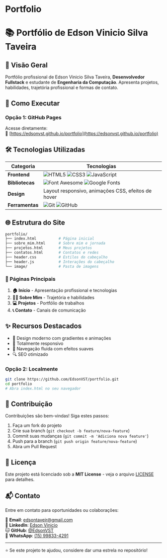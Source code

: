 # Portfolio
# 📚 Portfólio de Edson Vinicio Silva Taveira

## 🚀 Visão Geral
Portfólio profissional de Edson Vinicio Silva Taveira, **Desenvolvedor Fullstack** e estudante de **Engenharia da Computação**. Apresenta projetos, habilidades, trajetória profissional e formas de contato.

## 🚀 Como Executar
### Opção 1: GitHub Pages
Acesse diretamente:  
🔗 [https://edsonvst.github.io/portfolio](https://edsonvst.github.io/portfolio)


## 🛠️ Tecnologias Utilizadas
| Categoria       | Tecnologias                                                                 |
|-----------------|----------------------------------------------------------------------------|
| **Frontend**    | ![HTML5](https://img.shields.io/badge/-HTML5-E34F26?logo=html5&logoColor=white) ![CSS3](https://img.shields.io/badge/-CSS3-1572B6?logo=css3&logoColor=white) ![JavaScript](https://img.shields.io/badge/-JavaScript-F7DF1E?logo=javascript&logoColor=black) |
| **Bibliotecas** | ![Font Awesome](https://img.shields.io/badge/-Font_Awesome-528DD7?logo=font-awesome&logoColor=white) ![Google Fonts](https://img.shields.io/badge/-Google_Fonts-4285F4?logo=google-fonts&logoColor=white) |
| **Design**      | Layout responsivo, animações CSS, efeitos de hover                        |
| **Ferramentas** | ![Git](https://img.shields.io/badge/-Git-F05032?logo=git&logoColor=white) ![GitHub](https://img.shields.io/badge/-GitHub-181717?logo=github&logoColor=white) |

## 🌐 Estrutura do Site
```bash
portfolio/
├── index.html          # Página inicial
├── sobre_mim.html      # Sobre mim e jornada
├── projetos.html       # Meus projetos
├── contatos.html       # Contatos e redes
├── header.css          # Estilos do cabeçalho
├── header.js           # Interações do cabeçalho
└── image/              # Pasta de imagens
```

### 📌 Páginas Principais
1. **🏠 Início** - Apresentação profissional e tecnologias
2. **👨‍💻 Sobre Mim** - Trajetória e habilidades
3. **💻 Projetos** - Portfólio de trabalhos
4. **📞 Contato** - Canais de comunicação

## ✨ Recursos Destacados
- 🎨 Design moderno com gradientes e animações
- 📱 Totalmente responsivo
- 🚀 Navegação fluida com efeitos suaves
- 🔍 SEO otimizado


### Opção 2: Localmente
```bash
git clone https://github.com/EdsonVST/portfolio.git
cd portfolio
# Abra index.html no seu navegador
```

## 🤝 Contribuição
Contribuições são bem-vindas! Siga estes passos:
1. Faça um fork do projeto
2. Crie sua branch (`git checkout -b feature/nova-feature`)
3. Commit suas mudanças (`git commit -m 'Adiciona nova feature'`)
4. Push para a branch (`git push origin feature/nova-feature`)
5. Abra um Pull Request

## 📄 Licença
Este projeto está licenciado sob a **MIT License** - veja o arquivo [LICENSE](LICENSE) para detalhes.

## 📬 Contato
Entre em contato para oportunidades ou colaborações:

📧 **Email**: [edsontaveir@gmail.com](mailto:edsontaveir@gmail.com)  
💼 **LinkedIn**: [Edson Vinicio](https://www.linkedin.com/in/edson-vinicio-silva-459675298/)  
🐱 **GitHub**: [@EdsonVST](https://github.com/EdsonVST)  
📱 **WhatsApp**: [(15) 99833-4291](https://wa.me/5515998334291)  

---

⭐️ Se este projeto te ajudou, considere dar uma estrela no repositório!
